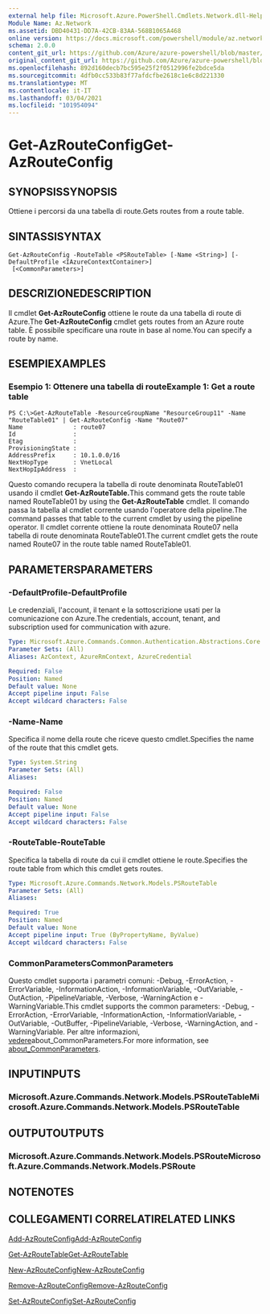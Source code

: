 ```yaml
---
external help file: Microsoft.Azure.PowerShell.Cmdlets.Network.dll-Help.xml
Module Name: Az.Network
ms.assetid: DBD40431-DD7A-42CB-83AA-568B1065A468
online version: https://docs.microsoft.com/powershell/module/az.network/get-azrouteconfig
schema: 2.0.0
content_git_url: https://github.com/Azure/azure-powershell/blob/master/src/Network/Network/help/Get-AzRouteConfig.md
original_content_git_url: https://github.com/Azure/azure-powershell/blob/master/src/Network/Network/help/Get-AzRouteConfig.md
ms.openlocfilehash: 892d160decb7bc595e25f2f0512996fe2bdce5da
ms.sourcegitcommit: 4dfb0cc533b83f77afdcfbe2618c1e6c8d221330
ms.translationtype: MT
ms.contentlocale: it-IT
ms.lasthandoff: 03/04/2021
ms.locfileid: "101954094"
---
```

# <span data-ttu-id="1d51b-101">Get-AzRouteConfig</span><span class="sxs-lookup"><span data-stu-id="1d51b-101">Get-AzRouteConfig</span></span>

## <span data-ttu-id="1d51b-102">SYNOPSIS</span><span class="sxs-lookup"><span data-stu-id="1d51b-102">SYNOPSIS</span></span>
<span data-ttu-id="1d51b-103">Ottiene i percorsi da una tabella di route.</span><span class="sxs-lookup"><span data-stu-id="1d51b-103">Gets routes from a route table.</span></span>

## <span data-ttu-id="1d51b-104">SINTASSI</span><span class="sxs-lookup"><span data-stu-id="1d51b-104">SYNTAX</span></span>

```
Get-AzRouteConfig -RouteTable <PSRouteTable> [-Name <String>] [-DefaultProfile <IAzureContextContainer>]
 [<CommonParameters>]
```

## <span data-ttu-id="1d51b-105">DESCRIZIONE</span><span class="sxs-lookup"><span data-stu-id="1d51b-105">DESCRIPTION</span></span>
<span data-ttu-id="1d51b-106">Il cmdlet **Get-AzRouteConfig** ottiene le route da una tabella di route di Azure.</span><span class="sxs-lookup"><span data-stu-id="1d51b-106">The **Get-AzRouteConfig** cmdlet gets routes from an Azure route table.</span></span>
<span data-ttu-id="1d51b-107">È possibile specificare una route in base al nome.</span><span class="sxs-lookup"><span data-stu-id="1d51b-107">You can specify a route by name.</span></span>

## <span data-ttu-id="1d51b-108">ESEMPI</span><span class="sxs-lookup"><span data-stu-id="1d51b-108">EXAMPLES</span></span>

### <span data-ttu-id="1d51b-109">Esempio 1: Ottenere una tabella di route</span><span class="sxs-lookup"><span data-stu-id="1d51b-109">Example 1: Get a route table</span></span>
```
PS C:\>Get-AzRouteTable -ResourceGroupName "ResourceGroup11" -Name "RouteTable01" | Get-AzRouteConfig -Name "Route07"
Name              : route07
Id                : 
Etag              : 
ProvisioningState : 
AddressPrefix     : 10.1.0.0/16
NextHopType       : VnetLocal
NextHopIpAddress  :
```

<span data-ttu-id="1d51b-110">Questo comando recupera la tabella di route denominata RouteTable01 usando il cmdlet **Get-AzRouteTable.**</span><span class="sxs-lookup"><span data-stu-id="1d51b-110">This command gets the route table named RouteTable01 by using the **Get-AzRouteTable** cmdlet.</span></span>
<span data-ttu-id="1d51b-111">Il comando passa la tabella al cmdlet corrente usando l'operatore della pipeline.</span><span class="sxs-lookup"><span data-stu-id="1d51b-111">The command passes that table to the current cmdlet by using the pipeline operator.</span></span>
<span data-ttu-id="1d51b-112">Il cmdlet corrente ottiene la route denominata Route07 nella tabella di route denominata RouteTable01.</span><span class="sxs-lookup"><span data-stu-id="1d51b-112">The current cmdlet gets the route named Route07 in the route table named RouteTable01.</span></span>

## <span data-ttu-id="1d51b-113">PARAMETERS</span><span class="sxs-lookup"><span data-stu-id="1d51b-113">PARAMETERS</span></span>

### <span data-ttu-id="1d51b-114">-DefaultProfile</span><span class="sxs-lookup"><span data-stu-id="1d51b-114">-DefaultProfile</span></span>
<span data-ttu-id="1d51b-115">Le credenziali, l'account, il tenant e la sottoscrizione usati per la comunicazione con Azure.</span><span class="sxs-lookup"><span data-stu-id="1d51b-115">The credentials, account, tenant, and subscription used for communication with azure.</span></span>

```yaml
Type: Microsoft.Azure.Commands.Common.Authentication.Abstractions.Core.IAzureContextContainer
Parameter Sets: (All)
Aliases: AzContext, AzureRmContext, AzureCredential

Required: False
Position: Named
Default value: None
Accept pipeline input: False
Accept wildcard characters: False
```

### <span data-ttu-id="1d51b-116">-Name</span><span class="sxs-lookup"><span data-stu-id="1d51b-116">-Name</span></span>
<span data-ttu-id="1d51b-117">Specifica il nome della route che riceve questo cmdlet.</span><span class="sxs-lookup"><span data-stu-id="1d51b-117">Specifies the name of the route that this cmdlet gets.</span></span>

```yaml
Type: System.String
Parameter Sets: (All)
Aliases:

Required: False
Position: Named
Default value: None
Accept pipeline input: False
Accept wildcard characters: False
```

### <span data-ttu-id="1d51b-118">-RouteTable</span><span class="sxs-lookup"><span data-stu-id="1d51b-118">-RouteTable</span></span>
<span data-ttu-id="1d51b-119">Specifica la tabella di route da cui il cmdlet ottiene le route.</span><span class="sxs-lookup"><span data-stu-id="1d51b-119">Specifies the route table from which this cmdlet gets routes.</span></span>

```yaml
Type: Microsoft.Azure.Commands.Network.Models.PSRouteTable
Parameter Sets: (All)
Aliases:

Required: True
Position: Named
Default value: None
Accept pipeline input: True (ByPropertyName, ByValue)
Accept wildcard characters: False
```

### <span data-ttu-id="1d51b-120">CommonParameters</span><span class="sxs-lookup"><span data-stu-id="1d51b-120">CommonParameters</span></span>
<span data-ttu-id="1d51b-121">Questo cmdlet supporta i parametri comuni: -Debug, -ErrorAction, -ErrorVariable, -InformationAction, -InformationVariable, -OutVariable, -OutAction, -PipelineVariable, -Verbose, -WarningAction e -WarningVariable.</span><span class="sxs-lookup"><span data-stu-id="1d51b-121">This cmdlet supports the common parameters: -Debug, -ErrorAction, -ErrorVariable, -InformationAction, -InformationVariable, -OutVariable, -OutBuffer, -PipelineVariable, -Verbose, -WarningAction, and -WarningVariable.</span></span> <span data-ttu-id="1d51b-122">Per altre informazioni, [vedere](http://go.microsoft.com/fwlink/?LinkID=113216)about_CommonParameters.</span><span class="sxs-lookup"><span data-stu-id="1d51b-122">For more information, see [about_CommonParameters](http://go.microsoft.com/fwlink/?LinkID=113216).</span></span>

## <span data-ttu-id="1d51b-123">INPUT</span><span class="sxs-lookup"><span data-stu-id="1d51b-123">INPUTS</span></span>

### <span data-ttu-id="1d51b-124">Microsoft.Azure.Commands.Network.Models.PSRouteTable</span><span class="sxs-lookup"><span data-stu-id="1d51b-124">Microsoft.Azure.Commands.Network.Models.PSRouteTable</span></span>

## <span data-ttu-id="1d51b-125">OUTPUT</span><span class="sxs-lookup"><span data-stu-id="1d51b-125">OUTPUTS</span></span>

### <span data-ttu-id="1d51b-126">Microsoft.Azure.Commands.Network.Models.PSRoute</span><span class="sxs-lookup"><span data-stu-id="1d51b-126">Microsoft.Azure.Commands.Network.Models.PSRoute</span></span>

## <span data-ttu-id="1d51b-127">NOTE</span><span class="sxs-lookup"><span data-stu-id="1d51b-127">NOTES</span></span>

## <span data-ttu-id="1d51b-128">COLLEGAMENTI CORRELATI</span><span class="sxs-lookup"><span data-stu-id="1d51b-128">RELATED LINKS</span></span>

[<span data-ttu-id="1d51b-129">Add-AzRouteConfig</span><span class="sxs-lookup"><span data-stu-id="1d51b-129">Add-AzRouteConfig</span></span>](./Add-AzRouteConfig.md)

[<span data-ttu-id="1d51b-130">Get-AzRouteTable</span><span class="sxs-lookup"><span data-stu-id="1d51b-130">Get-AzRouteTable</span></span>](./Get-AzRouteTable.md)

[<span data-ttu-id="1d51b-131">New-AzRouteConfig</span><span class="sxs-lookup"><span data-stu-id="1d51b-131">New-AzRouteConfig</span></span>](./New-AzRouteConfig.md)

[<span data-ttu-id="1d51b-132">Remove-AzRouteConfig</span><span class="sxs-lookup"><span data-stu-id="1d51b-132">Remove-AzRouteConfig</span></span>](./Remove-AzRouteConfig.md)

[<span data-ttu-id="1d51b-133">Set-AzRouteConfig</span><span class="sxs-lookup"><span data-stu-id="1d51b-133">Set-AzRouteConfig</span></span>](./Set-AzRouteConfig.md)



